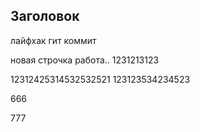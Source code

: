 ## Заголовок

лайфхак гит коммит

новая строчка
работа..
1231213123

12312425314532532521
123123534234523

666

777

